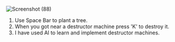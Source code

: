 ![Screenshot (88)](https://github.com/user-attachments/assets/bbbad0ff-f247-435f-9728-13daffbd67df)

1. Use Space Bar to plant a tree.
2. When you got near a destructor machine press 'K' to destroy it.
3. I have used AI to learn and implement destructor machines.
